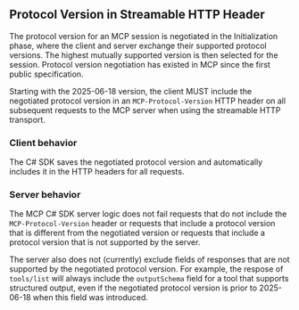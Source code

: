 ## Protocol Version in Streamable HTTP Header

The protocol version for an MCP session is negotiated in the Initialization phase,
where the client and server exchange their supported protocol versions.
The highest mutually supported version is then selected for the session.
Protocol version negotiation has existed in MCP since the first public specification.

Starting with the 2025-06-18 version, the client MUST include the negotiated protocol version
in an `MCP-Protocol-Version` HTTP header on all subsequent requests to the MCP server when using the streamable HTTP transport.

### Client behavior

The C# SDK saves the negotiated protocol version and automatically includes it in the HTTP headers for all requests.

### Server behavior

The MCP C# SDK server logic does not fail requests that do not include the `MCP-Protocol-Version` header or
requests that include a protocol version that is different from the negotiated version
or requests that include a protocol version that is not supported by the server.

The server also does not (currently) exclude fields of responses that are not supported by the negotiated protocol version.
For example, the respose of `tools/list` will always include the `outputSchema` field for a tool that supports structured output,
even if the negotiated protocol version is prior to 2025-06-18 when this field was introduced.
